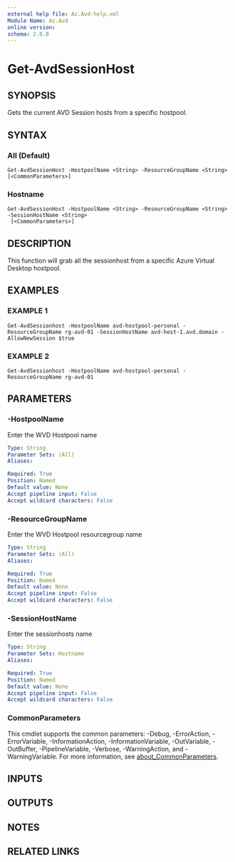 ```yaml
---
external help file: Az.Avd-help.xml
Module Name: Az.Avd
online version:
schema: 2.0.0
---
```


# Get-AvdSessionHost

## SYNOPSIS
Gets the current AVD Session hosts from a specific hostpool.

## SYNTAX

### All (Default)
```
Get-AvdSessionHost -HostpoolName <String> -ResourceGroupName <String> [<CommonParameters>]
```

### Hostname
```
Get-AvdSessionHost -HostpoolName <String> -ResourceGroupName <String> -SessionHostName <String>
 [<CommonParameters>]
```

## DESCRIPTION
This function will grab all the sessionhost from a specific Azure Virtual Desktop hostpool.

## EXAMPLES

### EXAMPLE 1
```
Get-AvdSessionhost -HostpoolName avd-hostpool-personal -ResourceGroupName rg-avd-01 -SessionHostName avd-host-1.avd.domain -AllowNewSession $true
```

### EXAMPLE 2
```
Get-AvdSessionhost -HostpoolName avd-hostpool-personal -ResourceGroupName rg-avd-01
```

## PARAMETERS

### -HostpoolName
Enter the WVD Hostpool name

```yaml
Type: String
Parameter Sets: (All)
Aliases:

Required: True
Position: Named
Default value: None
Accept pipeline input: False
Accept wildcard characters: False
```

### -ResourceGroupName
Enter the WVD Hostpool resourcegroup name

```yaml
Type: String
Parameter Sets: (All)
Aliases:

Required: True
Position: Named
Default value: None
Accept pipeline input: False
Accept wildcard characters: False
```

### -SessionHostName
Enter the sessionhosts name

```yaml
Type: String
Parameter Sets: Hostname
Aliases:

Required: True
Position: Named
Default value: None
Accept pipeline input: False
Accept wildcard characters: False
```

### CommonParameters
This cmdlet supports the common parameters: -Debug, -ErrorAction, -ErrorVariable, -InformationAction, -InformationVariable, -OutVariable, -OutBuffer, -PipelineVariable, -Verbose, -WarningAction, and -WarningVariable. For more information, see [about_CommonParameters](http://go.microsoft.com/fwlink/?LinkID=113216).

## INPUTS

## OUTPUTS

## NOTES

## RELATED LINKS
